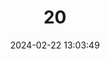 ---
title: "20"
category: "Abronia montecristoi"
draft: false
date: 2024-02-22 13:03:49
languages:
  English: ["Montecristo Arboreal Alligator Lizard", "Monte Cristo Arboreal Alligator Lizard"]
---